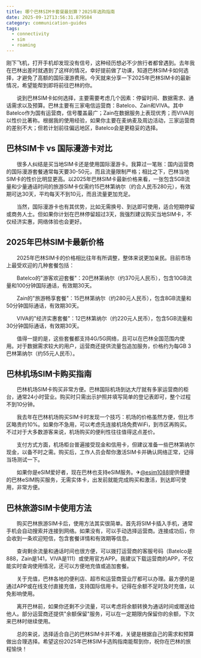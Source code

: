 ```yaml
---
title: 哪个巴林SIM卡套餐最划算？2025年选购指南
date: 2025-09-12T13:56:31.879584
category: communication-guides
tags:
  - connectivity
  - sim
  - roaming
---
```


刚下飞机，打开手机却发现没有信号，这种经历想必不少旅行者都曾遇到。去年我在巴林出差时就遇到了这样的情况，幸好提前做了功课，知道巴林SIM卡如何选择，才避免了高额的国际漫游费用。今天就来分享一下2025年巴林SIM卡的最新情况，希望能帮到即将前往巴林的你。

　　说到巴林SIM卡如何选择，主要需要考虑几个因素：停留时间、数据需求、通话需求以及预算。巴林主要有三家电信运营商：Batelco、Zain和VIVA。其中Batelco作为国有运营商，信号覆盖最广；Zain在数据服务上表现优秀；而VIVA则以性价比著称。根据我的使用经验，如果你主要在麦纳麦及周边活动，三家运营商的差别不大；但若计划前往偏远地区，Batelco会是更稳妥的选择。

## 巴林SIM卡 vs 国际漫游卡对比

　　很多人纠结是买当地SIM卡还是使用国际漫游卡。我算过一笔账：国内运营商的国际漫游套餐通常每天要30-50元，而且流量限制严格；相比之下，巴林当地SIM卡的性价比明显更高。以2025年巴林SIM卡最新价格来看，一张包含5GB流量和少量通话时间的旅游SIM卡仅需约15巴林第纳尔（约合人民币280元），有效期可达30天，平均每天不到10元，而且流量更加充足。

　　当然，国际漫游卡也有其优势，比如无需换号、到达即可使用，适合短期停留或商务人士。但如果你计划在巴林停留超过3天，我强烈建议购买当地SIM卡，不仅经济实惠，网络体验也会更好。

## 2025年巴林SIM卡最新价格

　　2025年巴林SIM卡的价格相比往年有所调整，整体来说更加亲民。目前市场上最受欢迎的几种套餐包括：

　　Batelco的"游客欢迎套餐"：20巴林第纳尔（约370元人民币），包含10GB流量和100分钟国际通话，有效期30天。

　　Zain的"旅游畅享套餐"：15巴林第纳尔（约280元人民币），包含8GB流量和50分钟国际通话，有效期30天。

　　VIVA的"经济实惠套餐"：12巴林第纳尔（约220元人民币），包含5GB流量和30分钟国际通话，有效期30天。

　　值得一提的是，这些套餐都支持4G/5G网络，且可以在巴林全国范围内使用。对于数据需求较大的用户，运营商还提供流量包追加服务，价格约为每GB 3巴林第纳尔（约55元人民币）。

## 巴林机场SIM卡购买指南

　　巴林机场SIM卡购买非常方便。巴林国际机场到达大厅就有多家运营商的柜台，通常24小时营业。购买时只需出示护照并填写简单的登记表即可，整个过程不到10分钟。

　　我去年在巴林机场购买SIM卡时发现一个技巧：机场的价格虽然方便，但比市区略贵约10%。如果你不急用，可以考虑先连接机场免费WiFi，到市区再购买。不过对于大多数游客来说，机场购买的便利性往往值得这点差价。

　　支付方式方面，机场柜台普遍接受现金和信用卡，但建议准备一些巴林第纳尔现金，以备不时之需。购买后，工作人员会帮你激活SIM卡并确认网络正常，记得当场测试一下。

　　如果你是eSIM爱好者，现在巴林也支持eSIM服务。✈[@esim1088](https://t.me/s/esim1088)提供便捷的巴林eSIM购买服务，无需实体卡，出发前就能完成购买和激活，到达即可使用，非常方便。

## 巴林旅游SIM卡使用方法

　　购买巴林旅游SIM卡后，使用方法其实很简单。首先将SIM卡插入手机，通常手机会自动搜索并连接到网络。如果没有，可以手动选择运营商。连接成功后，你会收到一条欢迎短信，包含套餐详情和有效期等信息。

　　查询剩余流量和通话时间也很方便，可以拨打运营商的客服号码（Batelco是888，Zain是141，VIVA是111）或使用官方APP。我建议下载运营商的APP，不仅能实时查询使用情况，还可以方便地充值或追加套餐。

　　关于充值，巴林各地的便利店、超市和运营商营业厅都可以办理。最方便的是通过APP或在线支付直接充值，支持国际信用卡。记得在余额不足时及时充值，以免影响使用。

　　离开巴林前，如果你还剩不少流量，可以考虑将余额转换为通话时间或赠送给他人。部分运营商还提供"余额保留"服务，可以在一定期限内保留你的余额，下次来巴林时继续使用。

　　总的来说，选择适合自己的巴林SIM卡并不难，关键是根据自己的需求和预算做出合理选择。希望这份2025年巴林SIM卡选购指南能帮到你，祝你在巴林的旅程愉快！